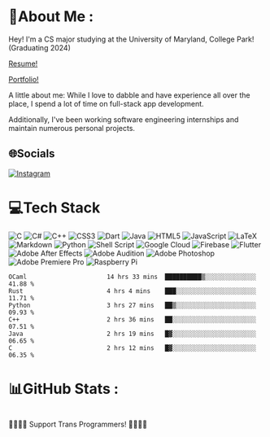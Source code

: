 <h1 id="-about-me-">💫About Me :</h1>
<p>Hey! I&#39;m a CS major studying at the University of Maryland, College Park!   (Graduating 2024)</p>
<p><a href="https://docs.google.com/document/d/1n-n4R1PVXHiHazHO0s1skdxgtIKX8pxj/edit?usp=sharing&ouid=112454999915562396127&rtpof=true&sd=true" target="_blank" rel="noopener noreferrer">Resume!</a></p>
<p><a href="https://portfolio-unrealjune.vercel.app/" target="_blank" rel="noopener noreferrer">Portfolio!</a></p>

<p>A little about me: While I love to dabble and have experience all over the place, I spend a lot of time on full-stack app development.</p>
<p>Additionally, I've been working software engineering internships and maintain numerous personal projects. </p>


<h2 id="-socials">🌐Socials</h2>
<p><a href="https://instagram.com/unrealJune"><img src="https://img.shields.io/badge/Instagram-%23E4405F.svg?logo=Instagram&amp;logoColor=white" alt="Instagram"></a> </p>
<h1 id="-tech-stack">💻Tech Stack</h1>
<p><img src="https://img.shields.io/badge/c-%2300599C.svg?style=for-the-badge&amp;logo=c&amp;logoColor=white" alt="C"> <img src="https://img.shields.io/badge/c%23-%23239120.svg?style=for-the-badge&amp;logo=c-sharp&amp;logoColor=white" alt="C#"> <img src="https://img.shields.io/badge/c++-%2300599C.svg?style=for-the-badge&amp;logo=c%2B%2B&amp;logoColor=white" alt="C++"> <img src="https://img.shields.io/badge/css3-%231572B6.svg?style=for-the-badge&amp;logo=css3&amp;logoColor=white" alt="CSS3"> <img src="https://img.shields.io/badge/dart-%230175C2.svg?style=for-the-badge&amp;logo=dart&amp;logoColor=white" alt="Dart"> <img src="https://img.shields.io/badge/java-%23ED8B00.svg?style=for-the-badge&amp;logo=java&amp;logoColor=white" alt="Java"> <img src="https://img.shields.io/badge/html5-%23E34F26.svg?style=for-the-badge&amp;logo=html5&amp;logoColor=white" alt="HTML5"> <img src="https://img.shields.io/badge/javascript-%23323330.svg?style=for-the-badge&amp;logo=javascript&amp;logoColor=%23F7DF1E" alt="JavaScript"> <img src="https://img.shields.io/badge/latex-%23008080.svg?style=for-the-badge&amp;logo=latex&amp;logoColor=white" alt="LaTeX"> <img src="https://img.shields.io/badge/markdown-%23000000.svg?style=for-the-badge&amp;logo=markdown&amp;logoColor=white" alt="Markdown"> <img src="https://img.shields.io/badge/python-3670A0?style=for-the-badge&amp;logo=python&amp;logoColor=ffdd54" alt="Python"> <img src="https://img.shields.io/badge/shell_script-%23121011.svg?style=for-the-badge&amp;logo=gnu-bash&amp;logoColor=white" alt="Shell Script"> <img src="https://img.shields.io/badge/Google%20Cloud-%234285F4.svg?style=for-the-badge&amp;logo=google-cloud&amp;logoColor=white" alt="Google Cloud"> <img src="https://img.shields.io/badge/firebase-%23039BE5.svg?style=for-the-badge&amp;logo=firebase" alt="Firebase"> <img src="https://img.shields.io/badge/Flutter-%2302569B.svg?style=for-the-badge&amp;logo=Flutter&amp;logoColor=white" alt="Flutter"> <img src="https://img.shields.io/badge/Adobe%20After%20Effects-9999FF.svg?style=for-the-badge&amp;logo=Adobe%20After%20Effects&amp;logoColor=white" alt="Adobe After Effects"> <img src="https://img.shields.io/badge/Adobe%20Audition-9999FF.svg?style=for-the-badge&amp;logo=Adobe%20Audition&amp;logoColor=white" alt="Adobe Audition"> <img src="https://img.shields.io/badge/adobephotoshop-%2331A8FF.svg?style=for-the-badge&amp;logo=adobephotoshop&amp;logoColor=white" alt="Adobe Photoshop"> <img src="https://img.shields.io/badge/Adobe%20Premiere%20Pro-9999FF.svg?style=for-the-badge&amp;logo=Adobe%20Premiere%20Pro&amp;logoColor=white" alt="Adobe Premiere Pro"> <img src="https://img.shields.io/badge/-RaspberryPi-C51A4A?style=for-the-badge&amp;logo=Raspberry-Pi" alt="Raspberry Pi"></p>

<!--START_SECTION:waka-->

```text
OCaml                      14 hrs 33 mins  ██████████▒░░░░░░░░░░░░░░   41.88 %
Rust                       4 hrs 4 mins    ███░░░░░░░░░░░░░░░░░░░░░░   11.71 %
Python                     3 hrs 27 mins   ██▒░░░░░░░░░░░░░░░░░░░░░░   09.93 %
C++                        2 hrs 36 mins   ██░░░░░░░░░░░░░░░░░░░░░░░   07.51 %
Java                       2 hrs 19 mins   █▓░░░░░░░░░░░░░░░░░░░░░░░   06.65 %
C                          2 hrs 12 mins   █▓░░░░░░░░░░░░░░░░░░░░░░░   06.35 %
```

<!--END_SECTION:waka-->

<h1 id="-github-stats-">📊GitHub Stats :</h1>
<p><img src="https://github-readme-stats.vercel.app/api?username=unrealJune&amp;theme=material-palenight&amp;hide_border=true&amp;include_all_commits=true&amp;count_private=true" alt=""><br/>
<img src="https://github-readme-streak-stats.herokuapp.com/?user=unrealJune&amp;theme=material-palenight&amp;hide_border=true" alt=""><br/>
<img src="https://github-readme-stats.vercel.app/api/top-langs/?username=unrealJune&amp;theme=material-palenight&amp;hide_border=true&amp;include_all_commits=true&amp;count_private=true&amp;layout=compact" alt=""></p>
<p> 🏳️‍⚧️🏳️‍⚧️ Support Trans Programmers! 🏳️‍⚧️🏳️‍⚧️ </p>
